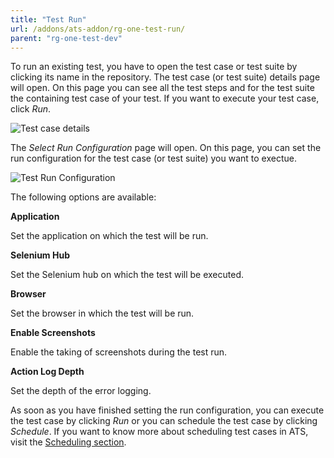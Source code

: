 ```yaml
---
title: "Test Run"
url: /addons/ats-addon/rg-one-test-run/
parent: "rg-one-test-dev"
---
```


To run an existing test, you have to open the test case or test suite by clicking its name in the repository.
The test case (or test suite) details page will open. On this page you can see all the test steps and for the test suite the containing test case of your test. If you want to execute your test case, click _Run_.

![Test case details](/attachments/addons/ats-addon/rg-ats/rg-one-ats/rg-one-test-dev/rg-one-test-run/testCaseDetails.png)

The _Select Run Configuration_ page will open. On this page, you can set the run configuration for the test case (or test suite) you want to exectue.

![Test Run Configuration](/attachments/addons/ats-addon/rg-ats/rg-one-ats/rg-one-test-dev/rg-one-test-run/runConfiguration.png)

The following options are available:

**Application**

Set the application on which the test will be run.

**Selenium Hub**

Set the Selenium hub on which the test will be executed.

**Browser**

Set the browser in which the test will be run.

**Enable Screenshots**

Enable the taking of screenshots during the test run.

**Action Log Depth**

Set the depth of the error logging.

As soon as you have finished setting the run configuration, you can execute the test case by clicking _Run_ or you can schedule the test case by clicking _Schedule_. If you want to know more about scheduling test cases in ATS, visit the [Scheduling section](rg-one-scheduling).
